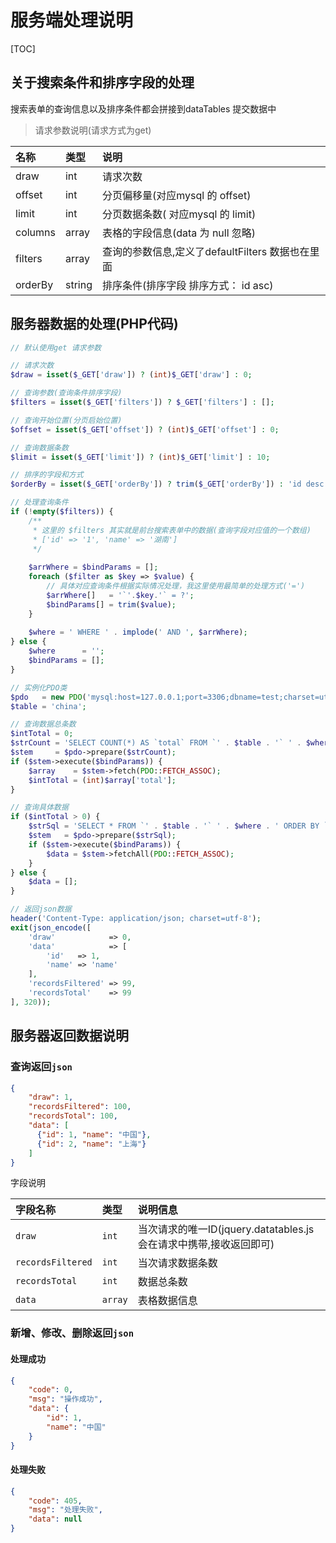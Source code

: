 服务端处理说明
============

[TOC]

## 关于搜索条件和排序字段的处理

搜索表单的查询信息以及排序条件都会拼接到dataTables 提交数据中

>请求参数说明(请求方式为get)

| 名称     |  类型 | 说明|
|:--------|:------|:----|
|draw     | int   | 请求次数|
|offset   | int   | 分页偏移量(对应mysql 的 offset)|
|limit    | int   | 分页数据条数( 对应mysql 的 limit)|
|columns  | array | 表格的字段信息(data 为 null 忽略)|
|filters  | array | 查询的参数信息,定义了defaultFilters 数据也在里面|
|orderBy  | string| 排序条件(排序字段 排序方式： id asc)|

## 服务器数据的处理(PHP代码)

```php
// 默认使用get 请求参数

// 请求次数
$draw = isset($_GET['draw']) ? (int)$_GET['draw'] : 0;

// 查询参数(查询条件排序字段)
$filters = isset($_GET['filters']) ? $_GET['filters'] : [];

// 查询开始位置(分页启始位置)
$offset = isset($_GET['offset']) ? (int)$_GET['offset'] : 0; 

// 查询数据条数
$limit = isset($_GET['limit']) ? (int)$_GET['limit'] : 10;

// 排序的字段和方式
$orderBy = isset($_GET['orderBy']) ? trim($_GET['orderBy']) : 'id desc';

// 处理查询条件
if (!empty($filters)) {
    /**
     * 这里的 $filters 其实就是前台搜索表单中的数据(查询字段对应值的一个数组)
     * ['id' => '1', 'name' => '湖南']
     */
     
    $arrWhere = $bindParams = [];
    foreach ($filter as $key => $value) {
        // 具体对应查询条件根据实际情况处理，我这里使用最简单的处理方式('=')
        $arrWhere[]   = '`'.$key.'` = ?';
        $bindParams[] = trim($value);
    }
     
    $where = ' WHERE ' . implode(' AND ', $arrWhere);
} else {
    $where      = '';
    $bindParams = [];
}

// 实例化PDO类
$pdo   = new PDO('mysql:host=127.0.0.1;port=3306;dbname=test;charset=utf8', 'user', 'password');
$table = 'china';

// 查询数据总条数
$intTotal = 0;
$strCount = 'SELECT COUNT(*) AS `total` FROM `' . $table . '` ' . $where;
$stem     = $pdo->prepare($strCount);
if ($stem->execute($bindParams)) {
    $array    = $stem->fetch(PDO::FETCH_ASSOC);
    $intTotal = (int)$array['total'];
}

// 查询具体数据
if ($intTotal > 0) {
    $strSql = 'SELECT * FROM `' . $table . '` ' . $where . ' ORDER BY `' . $field . '` ' . $sort . ' LIMIT '.$intStart.','.$intLength;
    $stem   = $pdo->prepare($strSql);
    if ($stem->execute($bindParams)) {
        $data = $stem->fetchAll(PDO::FETCH_ASSOC);
    }
} else {
    $data = [];
}

// 返回json数据
header('Content-Type: application/json; charset=utf-8');
exit(json_encode([
    'draw'            => 0,
    'data'            => [
        'id'   => 1,
        'name' => 'name'
    ],
    'recordsFiltered' => 99,
    'recordsTotal'    => 99  
], 320));

```

## 服务器返回数据说明

### 查询返回`json`

```json
{
    "draw": 1,                   
    "recordsFiltered": 100,      
    "recordsTotal": 100,         
    "data": [                   
      {"id": 1, "name": "中国"},
      {"id": 2, "name": "上海"}
    ]
}
```

字段说明

|字段名称|类型|说明信息|
|:------|:------|:----|
|`draw`|`int`|当次请求的唯一ID(jquery.datatables.js 会在请求中携带,接收返回即可)|
|`recordsFiltered`|`int`|当次请求数据条数|
|`recordsTotal`|`int`|数据总条数|
|`data`|`array`|表格数据信息|

### 新增、修改、删除返回`json`

#### 处理成功

```json
{
    "code": 0,
    "msg": "操作成功",
    "data": {
        "id": 1,
        "name": "中国"
    }
}
```

#### 处理失败

```json
{
    "code": 405,
    "msg": "处理失败",
    "data": null
}
```